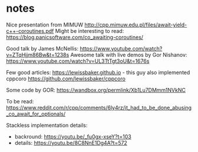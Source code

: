 # notes
Nice presentation from MIMUW http://cpp.mimuw.edu.pl/files/await-yield-c++-coroutines.pdf
Might be interesting to read: https://blog.panicsoftware.com/co_awaiting-coroutines/

Good talk by James McNellis: https://www.youtube.com/watch?v=ZTqHjjm86Bw&t=1238s
Awesome talk with live demos by Gor Nishanov: https://www.youtube.com/watch?v=UL3TtTgt3oU&t=1676s 

Few good articles: https://lewissbaker.github.io - this guy also implemented cppcoro https://github.com/lewissbaker/cppcoro

Some code by GOR: https://wandbox.org/permlink/Xb1Lu7DMmm1NVkNC

To be read:
https://www.reddit.com/r/cpp/comments/6ly4rz/it_had_to_be_done_abusing_co_await_for_optionals/

Stackless implementation details:
* backround: https://youtu.be/_fu0gx-xseY?t=103
* details: https://youtu.be/8C8NnE1Dg4A?t=572
